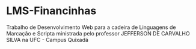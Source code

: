 # LMS-Financinhas
Trabalho de Desenvolvimento Web para a cadeira de Linguagens de Marcação e Scripta ministrada pelo professor JEFFERSON DE CARVALHO SILVA na UFC - Campus Quixadá
